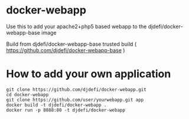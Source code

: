 docker-webapp
=============

Use this to add your apache2+php5 based webapp to the djdefi/docker-webapp-base image


Build from djdefi/docker-webapp-base trusted build ( https://github.com/djdefi/docker-webapp-base )



How to add your own application
=============
    git clone https://github.com/djdefi/docker-webapp.git
    cd docker-webapp
    git clone https://github.com/user/yourwebapp.git app
    docker build -t djdefi/docker-webapp .
    docker run -p 8888:80 -t djdefi/docker-webapp
